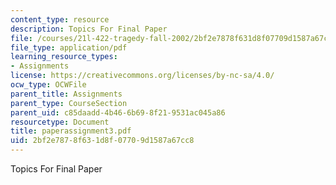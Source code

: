 ```yaml
---
content_type: resource
description: Topics For Final Paper
file: /courses/21l-422-tragedy-fall-2002/2bf2e7878f631d8f07709d1587a67cc8_paperassignment3.pdf
file_type: application/pdf
learning_resource_types:
- Assignments
license: https://creativecommons.org/licenses/by-nc-sa/4.0/
ocw_type: OCWFile
parent_title: Assignments
parent_type: CourseSection
parent_uid: c85daadd-4b46-6b69-8f21-9531ac045a86
resourcetype: Document
title: paperassignment3.pdf
uid: 2bf2e787-8f63-1d8f-0770-9d1587a67cc8
---
```

Topics For Final Paper